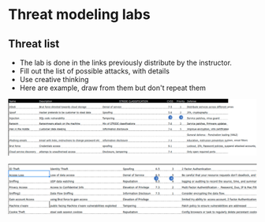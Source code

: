 # Threat modeling labs

## Threat list

* The lab is done in the links previously distribute by the instructor.
* Fill out the list of possible attacks, with details
* Use creative thinking
* Here are example, draw from them but don't repeat them

![](../images/lab-02.png)

![](../images/lab-01.png)
